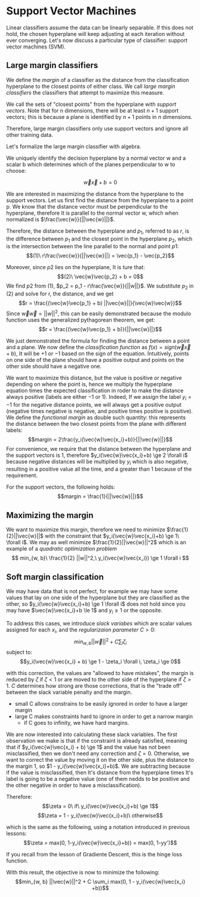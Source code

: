 # Support Vector Machines

Linear classifiers assume the data can be linearly separable. If this
does not hold, the chosen hyperplane will keep adjusting at each
iteration without ever converging. Let's now discuss a particular type
of classifier: support vector machines (SVM).

## Large margin classifiers

We define the _margin_ of a classifier as the distance from the
classification hyperplane to the closest points of either class. We
call _large margin classifiers_ the classifiers that attempt to
maximize this measure.

We call the sets of "closest points" from the hyperplane with _support
vectors_. Note that for n dimensions, there will be at least $n+1$
support vectors; this is because a plane is identified by $n+1$ points in $n$ dimensions.

Therefore, large margin classifiers only use support vectors and
ignore all other training data.

Let's formalize the large margin classifier with algebra.

We uniquely identify the decision hyperplane by a normal vector w and a
scalar b which determines which of the planes perpendicular to w to
choose:

$$\vec{w}\vec{x} + b = 0$$

We are interested in maximizing the distance from the hyperplane to
the support vectors. Let us first find the distance from the
hyperplane to a point p. We know that the distance vector must be
perpendicular to the hyperplane, therefore It is parallel to the
normal vector w, which when normalized is $\frac{\vec{w}}{||\vec{w}||}$.

Therefore, the distance between the hyperplane and $p_1$, referred to as
$r$, is the difference between $p_1$ and the closest point in
the hyperplane $p_2$, which is the intersection between the line parallel
to the normal and point $p1$:
$$(1)\ r\frac{\vec{w}}{||\vec{w}||} = \vec{p_1} - \vec{p_2}$$

Moreover, since $p2$ lies on the hyperplane, It is ture that:
$$(2)\ \vec{w}\vec{p_2} + b = 0$$
We find $p2$ from $(1)$, $p_2 = p_1 - r\frac{\vec{w}}{||w||}$. We substitute
$p_2$ in $(2)$ and solve for r, the distance, and we get 
$$r = \frac{(\vec{w}\vec{p_1} + b) ||\vec{w}||}{\vec{w}\vec{w}}$$
Since $\vec{w}\vec{w}=||w||^2$, this can be easily demonstrated because
the modulo function uses the generalized pythagorean theorem, we get:
$$r = \frac{(\vec{w}\vec{p_1} + b)}{||\vec{w}||}$$

We just demonstrated the formula for finding the distance between a
point and a plane.  We now define the _classification function_ as
$f(x)= sign(\vec{w}\vec{x} + b)$, It will be $+1$ or $-1$ based on the sign of the equation. Intuitively, points on one side of the plane should have a positive output and points on the other side should have a negative one. 

We want to maximize this distance, but the value is positive or negative depending on where the point is, hence we multiply the hyperplane equation times the expected classification in roder to make the distance always positive (labels are either $-1$ or $1$). Indeed, If we assign the label $y_i=-1$ for the negative distance points, we will always get a positive output (negative times negative is negative, and positive times positive is positive). We define the _functional margin_ as double such quantity: this represents the distance between the two closest points from the plane with different labels:
$$margin = 2\frac{y_i(\vec{w}\vec{x_i}+b)}{||\vec{w}||}$$
For convenience, we require that the distance between the hyperplane and the support vectors is 1, therefore $y_i(\vec{w}\vec{x_i}+b) \ge 2 \forall i$ because negative distances will be multiplied by $y_i$ which is also negative, resulting in a positive value all the time, and a greater than $1$ because of the requirement.

For the support vectors, the following holds:
$$margin = \frac{1}{||\vec{w}||}$$

## Maximizing the margin

We want to maximize this margin, therefore we need to minimize $\frac{1}{2}||\vec{w}||$
with the constraint that $y_i(\vec{w}\vec{x_i}+b) \ge 1\ \forall i$. We
may as well minimize $\frac{1}{2}||\vec{w}||^2$ which is an example of a _quadratic
optimization problem_
$$ min_{w, b}\ \frac{1}{2} ||w||^2,\ y_i(\vec{w}\vec{x_i}) \ge 1 \forall i $$

## Soft margin classification

We may have data that is not perfect, for example we may have some
values that lay on one side of the hyperplane but they are classified
as the other, so $y_i(\vec{w}\vec{x_i}+b) \ge 1 \forall i$ does not
hold since you may have $\vec{w}\vec{x_i}+b \le 1$ and $y_i \ge 1$ or
the opposite.

To address this cases, we introduce _slack variabes_ which are
scalar values assigned for each $x_i$, and the _regularizaion
parameter_ $C > 0$:
$$ min_{w, b} ||\vec{w}||^2 + C \sum_{i} \zeta_i $$
subject to:
$$y_i(\vec{w}\vec{x_i} + b) \ge 1 - \zeta_i \forall i, \zeta_i \ge 0$$

with this correction, the values are "allowed to have mistakes", the
margin is reduced by $\zeta$ if $\zeta < 1$ or are moved to the
other side of the hyperplane if $\zeta > 1$.
$C$ determines how strong are those corrections, that is the "trade off"
between the slack variable penalty and the margin.

- small C allows constrains to be easily ignored in order to have a
  larger margin
- large C makes constraints hard to ignore in order to get a narrow margin
  - if C goes to infinity, we have hard margins.
  
We are now interested into calculating these slack variables. The
first observation we make is that if the constraint is already
satisfied, meaning that if $y_i(\vec{w}\vec{x_i} + b) \ge 1$ and the
value has not been misclassified, then we don't need any correction and
$\zeta = 0$. Otherwise, we want to correct the value by moving it on
the other side, plus the distance to the margin 1, so $1 - y_i(\vec{w}\vec{x_i}+b)$. We are subtracting because if the value is
misclassified, then It's distance from the hyperplane times It's label
is going to be a negative value (one of them nedds to be positive and
the other negative in order to have a misclassification).

Therefore:
$$\zeta = 0\ if\ y_i(\vec{w}\vec{x_i}+b) \ge 1$$
$$\zeta = 1 - y_i(\vec{w}\vec{x_i}+b)\ otherwise$$

which is the same as the following, using a notation introduced
in previous lessons:
$$\zeta = max(0, 1-y_i(\vec{w}\vec{x_i}+b)) = max(0, 1-yy')$$

If you recall from the lesson of Gradiente Descent, this is the hinge
loss function.

With this result, the objective is now to minimize the following:
$$min_{w, b} ||\vec{w}||^2 + C \sum_i max(0, 1 - y_i(\vec{w}\vec{x_i} +b))$$

